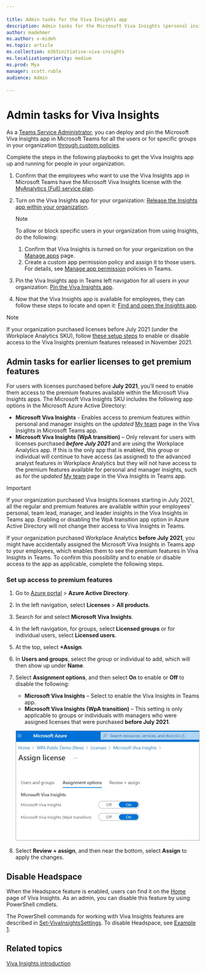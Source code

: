 ```yaml
---

title: Admin tasks for the Viva Insights app
description: Admin tasks for the Microsoft Viva Insights (personal insights) app
author: madehmer
ms.author: v-mideh
ms.topic: article
ms.collection: m365initiative-viva-insights
ms.localizationpriority: medium 
ms.prod: Mya
manager: scott.ruble
audience: Admin

---
```


# Admin tasks for Viva Insights

As a [Teams Service Administrator](/microsoftteams/using-admin-roles#teams-roles-and-capabilities), you can deploy and pin the Microsoft Viva Insights app in Microsoft Teams for all the users or for specific groups in your organization [through custom policies](/microsoftteams/teams-app-setup-policies).

Complete the steps in the following playbooks to get the Viva Insights app up and running for people in your organization.

1. Confirm that the employees who want to use the Viva Insights app in Microsoft Teams have the Microsoft Viva Insights license with the [MyAnalytics (Full) service plan](../overview/plans-environments.md).
2. Turn on the Viva Insights app for your organization:
[Release the Insights app within your organization](https://download.microsoft.com/download/1/b/9/1b980a29-f166-4b72-8d8e-d1126f4028c7/Release-the-Insights-app.pdf).

   >[!Note]
   >To allow or block specific users in your organization from using Insights, do the following:
   >
   >1. Confirm that Viva Insights is turned on for your organization on the [Manage apps](/microsoftteams/manage-apps) page.
   >2. Create a custom app permission policy and assign it to those users. For details, see [Manage app permission](/microsoftteams/manage-apps) policies in Teams.

3. Pin the Viva Insights app in Teams left navigation for all users in your organization: [Pin the Viva Insights app](https://download.microsoft.com/download/5/d/f/5df6c702-58f2-4768-b8e5-26ffd2c78b80/Pin-the-Insights-app.pdf).
4. Now that the Viva Insights app is available for employees, they can follow these steps to locate and open it: [Find and open the Insights app](https://download.microsoft.com/download/c/a/6/ca665366-e059-4977-8175-04461af196c1/Find-and-open-the-Insights-app.pdf).

>[!Note]
>If your organization purchased licenses before July 2021 (under the Workplace Analytics SKU), follow [these setup steps](#set-up-access-to-premium-features) to enable or disable access to the Viva Insights premium features released in November 2021.

## Admin tasks for earlier licenses to get premium features

For users with licenses purchased before **July 2021**, you’ll need to enable them access to the premium features available within the Microsoft Viva Insights apps. The Microsoft Viva Insights SKU includes the following app options in the Microsoft Azure Active Directory:

* **Microsoft Viva Insights** - Enables access to premium features within personal and manager insights on the *updated* [My team](../../use/myteam.md) page in the Viva Insights in Microsoft Teams app.
* **Microsoft Viva Insights (WpA transition)** – Only relevant for users with licenses purchased **_before July 2021_** and are using the Workplace Analytics app. If this is the only app that is enabled, this group or individual will continue to have access (as assigned) to the advanced analyst features in Workplace Analytics but they will not have access to the premium features available for personal and manager insights, such as for the *updated* [My team](../../use/myteam.md) page in the Viva Insights in Teams app.

>[!Important]
>If your organization purchased Viva Insights licenses starting in July 2021, all the regular and premium features are available within your employees’ personal, team lead, manager, and leader insights in the Viva Insights in Teams app. Enabling or disabling the WpA transition app option in Azure Active Directory will not change their access to Viva Insights in Teams.

If your organization purchased Workplace Analytics **before July 2021**, you might have accidentally assigned the Microsoft Viva Insights in Teams app to your employees, which enables them to see the premium features in Viva Insights in Teams. To confirm this possibility and to enable or disable access to the app as applicable, complete the following steps.

### Set up access to premium features

1. Go to [Azure portal](https://portal.azure.com/) > **Azure Active Directory**.
2. In the left navigation, select **Licenses** > **All products**.
3. Search for and select **Microsoft Viva Insights**.
4. In the left navigation, for groups, select **Licensed groups** or for individual users, select **Licensed users**.
5. At the top, select **+Assign**.
6. In **Users and groups**, select the group or individual to add, which will then show up under **Name**.
7. Select **Assignment options**, and then select **On** to enable or **Off** to disable the following:

   * **Microsoft Viva Insights** – Select to enable the Viva Insights in Teams app.
   * **Microsoft Viva Insights (WpA transition)** – This setting is only applicable to groups or individuals with managers who were assigned licenses that were purchased **before July 2021**.

    ![Azure AD license app options for Viva Insights](./images/wpa-transition-app-option.png)

8. Select **Review + assign**, and then near the bottom, select **Assign** to apply the changes.

## Disable Headspace

When the Headspace feature is enabled, users can find it on the [Home](viva-insights-home.md) page of Viva Insights. As an admin, you can disable this feature by using PowerShell cmdlets.

The PowerShell commands for working with Viva Insights features are described in [Set-VivaInsightsSettings](/powershell/module/exchange/set-vivainsightssettings). To disable Headspace, see [Example 1](/powershell/module/exchange/set-vivainsightssettings).

## Related topics

[Viva Insights introduction](viva-teams-app.md)
